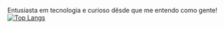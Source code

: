Entusiasta em tecnologia e curioso dêsde que me entendo como gente!
[![Top Langs](https://github-readme-stats.vercel.app/api/top-langs/?username=raulpesilva)](https://github.com/anuraghazra/github-readme-stats)
